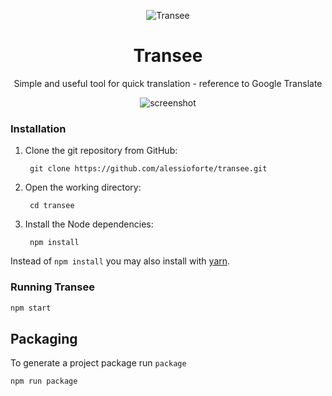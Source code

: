 <div align="center">

![Transee](https://alessioforte.github.io/transee/static/icon_256x256.png)

# Transee
Simple and useful tool for quick translation - reference to Google Translate

![screenshot](https://alessioforte.github.io/transee/static/rainbow.png)

</div>


### Installation

1. Clone the git repository from GitHub:

        git clone https://github.com/alessioforte/transee.git

2. Open the working directory:

        cd transee

3. Install the Node dependencies:

        npm install

Instead of `npm install` you may also install with [yarn](https://github.com/yarnpkg/yarn).


### Running Transee

```bash
npm start
```

## Packaging
To generate a project package run `package`

```bash
npm run package
```
